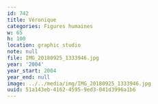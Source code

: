 ```yaml
---
id: 742
title: Véronique
categories: Figures humaines
w: 65
h: 100
location: graphic studio
note: null
file: IMG_20180925_1333946.jpg
year: '2004'
year_start: 2004
year_end: null
image: ../../media/img/IMG_20180925_1333946.jpg
uuid: 51a143eb-4162-4595-9ed3-041d3996a1b6
---
```


